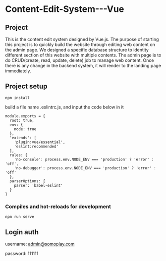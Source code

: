 # Content-Edit-System---Vue

## Project
This is the content edit system designed by Vue.js. The purpose of starting this project is to quickly build the website through editing web content on the admin page. We designed a specific database structure to identity different section of this website with multiple contents. The admin page is to do CRUD(create, read, update, delete) job to manage web content. Once there is any change in the backend system, it will render to the landing page immediately.

## Project setup
```
npm install
```

build a file name .eslintrc.js, and input the code below in it
```
module.exports = {
  root: true,
  env: {
    node: true
  },
  'extends': [
    'plugin:vue/essential',
    'eslint:recommended'
  ],
  rules: {
    'no-console': process.env.NODE_ENV === 'production' ? 'error' : 'off',
    'no-debugger': process.env.NODE_ENV === 'production' ? 'error' : 'off'
  },
  parserOptions: {
    parser: 'babel-eslint'
  }
}

```
### Compiles and hot-reloads for development
```
npm run serve
```
## Login auth
username: admin@somoplay.com

password: 111111
